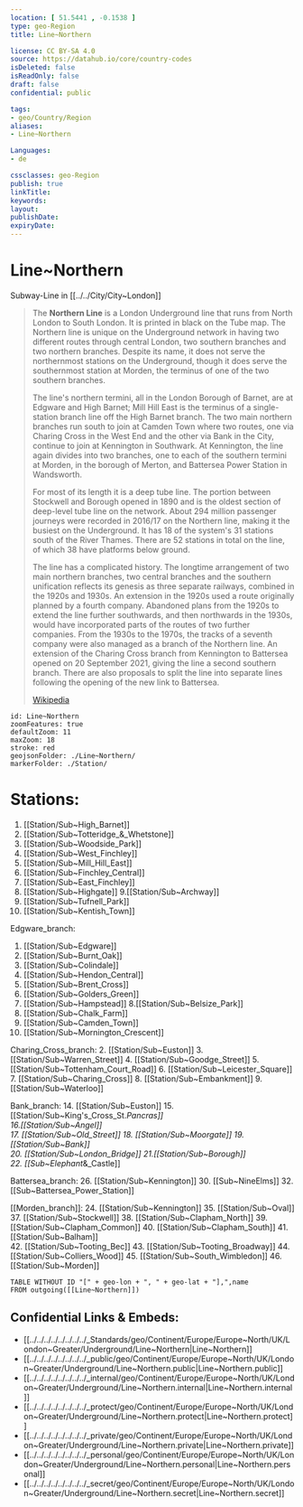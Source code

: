 ```yaml
---
location: [ 51.5441 , -0.1538 ] 
type: geo-Region
title: Line~Northern

license: CC BY-SA 4.0
source: https://datahub.io/core/country-codes
isDeleted: false
isReadOnly: false
draft: false
confidential: public

tags:
- geo/Country/Region
aliases:
- Line~Northern

Languages:
- de

cssclasses: geo-Region
publish: true
linkTitle: 
keywords: 
layout: 
publishDate: 
expiryDate: 
---
```


# Line~Northern

Subway-Line in [[../../City/City~London]] 

> The **Northern Line** is a London Underground line that runs from North London to South London. It is printed in black on the Tube map. The Northern line is unique on the Underground network in having two different routes through central London, two southern branches and two northern branches. Despite its name, it does not serve the northernmost stations on the Underground, though it does serve the southernmost station at Morden, the terminus of one of the two southern branches.
>
> The line's northern termini, all in the London Borough of Barnet, are at Edgware and High Barnet; Mill Hill East is the terminus of a single-station branch line off the High Barnet branch. The two main northern branches run south to join at Camden Town where two routes, one via Charing Cross in the West End and the other via Bank in the City, continue to join at Kennington in Southwark. At Kennington, the line again divides into two branches, one to each of the southern termini at Morden, in the borough of Merton, and Battersea Power Station in Wandsworth.
>
> For most of its length it is a deep tube line. The portion between Stockwell and Borough opened in 1890 and is the oldest section of deep-level tube line on the network. About 294 million passenger journeys were recorded in 2016/17 on the Northern line, making it the busiest on the Underground.  It has 18 of the system's 31 stations south of the River Thames. There are 52 stations in total on the line, of which 38 have platforms below ground.
>
> The line has a complicated history. The longtime arrangement of two main northern branches, two central branches and the southern unification reflects its genesis as three separate railways, combined in the 1920s and 1930s. An extension in the 1920s used a route originally planned by a fourth company. Abandoned plans from the 1920s to extend the line further southwards, and then northwards in the 1930s, would have incorporated parts of the routes of two further companies. From the 1930s to the 1970s, the tracks of a seventh company were also managed as a branch of the Northern line. An extension of the Charing Cross branch from Kennington to Battersea opened on 20 September 2021, giving the line a second southern branch. There are also proposals to split the line into separate lines following the opening of the new link to Battersea.
>
> [Wikipedia](https://en.wikipedia.org/wiki/Northern%20line)


```leaflet
id: Line~Northern
zoomFeatures: true 
defaultZoom: 11 
maxZoom: 18
stroke: red
geojsonFolder: ./Line~Northern/
markerFolder: ./Station/
```


# Stations:
1.	[[Station/Sub~High_Barnet]] 
2.	[[Station/Sub~Totteridge_&_Whetstone]] 
3.	[[Station/Sub~Woodside_Park]] 
4.	[[Station/Sub~West_Finchley]] 
5.	[[Station/Sub~Mill_Hill_East]] 
6.	[[Station/Sub~Finchley_Central]] 
7.	[[Station/Sub~East_Finchley]] 
8.	[[Station/Sub~Highgate]] 
9.[[Station/Sub~Archway]]  
10.	[[Station/Sub~Tufnell_Park]] 
11.	[[Station/Sub~Kentish_Town]] 

Edgware_branch:
1.	[[Station/Sub~Edgware]] 
2.	[[Station/Sub~Burnt_Oak]] 
3.	[[Station/Sub~Colindale]] 
4.	[[Station/Sub~Hendon_Central]] 
5.	[[Station/Sub~Brent_Cross]] 
6.	[[Station/Sub~Golders_Green]] 
7.	[[Station/Sub~Hampstead]] 
8.[[Station/Sub~Belsize_Park]]  
9.	[[Station/Sub~Chalk_Farm]] 
10.	[[Station/Sub~Camden_Town]] 
11.	[[Station/Sub~Mornington_Crescent]] 

Charing_Cross_branch:
2.	[[Station/Sub~Euston]] 
3.	[[Station/Sub~Warren_Street]] 
4.	[[Station/Sub~Goodge_Street]] 
5.	[[Station/Sub~Tottenham_Court_Road]] 
6.	[[Station/Sub~Leicester_Square]] 
7.	[[Station/Sub~Charing_Cross]] 
8.	[[Station/Sub~Embankment]] 
9.	[[Station/Sub~Waterloo]] 

Bank_branch:
14.	[[Station/Sub~Euston]] 
15.[[Station/Sub~King's_Cross_St._Pancras]]  
16.[[Station/Sub~Angel]]  
17.	[[Station/Sub~Old_Street]] 
18.	[[Station/Sub~Moorgate]] 
19.[[Station/Sub~Bank]]  
20.	[[Station/Sub~London_Bridge]] 
21.[[Station/Sub~Borough]]  
22.	[[Sub~Elephant_&_Castle]] 


Battersea_branch:
26.	[[Station/Sub~Kennington]] 
30.	[[Sub~NineElms]] 
32.	[[Sub~Battersea_Power_Station]] 

[[Morden_branch]]:
24.	[[Station/Sub~Kennington]] 
35.	[[Station/Sub~Oval]] 
37.	[[Station/Sub~Stockwell]] 
38.	[[Station/Sub~Clapham_North]] 
39.	[[Station/Sub~Clapham_Common]] 
40.	[[Station/Sub~Clapham_South]] 
41.[[Station/Sub~Balham]]  
42.	[[Station/Sub~Tooting_Bec]] 
43.	[[Station/Sub~Tooting_Broadway]] 
44.	[[Station/Sub~Colliers_Wood]] 
45.	[[Station/Sub~South_Wimbledon]] 
46.	[[Station/Sub~Morden]] 



```dataview
TABLE WITHOUT ID "[" + geo-lon + ", " + geo-lat + "],",name
FROM outgoing([[Line~Northern]])
```



## Confidential Links & Embeds: 
- [[../../../../../../../../_Standards/geo/Continent/Europe/Europe~North/UK/London~Greater/Underground/Line~Northern|Line~Northern]] 
- [[../../../../../../../../_public/geo/Continent/Europe/Europe~North/UK/London~Greater/Underground/Line~Northern.public|Line~Northern.public]] 
- [[../../../../../../../../_internal/geo/Continent/Europe/Europe~North/UK/London~Greater/Underground/Line~Northern.internal|Line~Northern.internal]] 
- [[../../../../../../../../_protect/geo/Continent/Europe/Europe~North/UK/London~Greater/Underground/Line~Northern.protect|Line~Northern.protect]] 
- [[../../../../../../../../_private/geo/Continent/Europe/Europe~North/UK/London~Greater/Underground/Line~Northern.private|Line~Northern.private]] 
- [[../../../../../../../../_personal/geo/Continent/Europe/Europe~North/UK/London~Greater/Underground/Line~Northern.personal|Line~Northern.personal]] 
- [[../../../../../../../../_secret/geo/Continent/Europe/Europe~North/UK/London~Greater/Underground/Line~Northern.secret|Line~Northern.secret]] 
